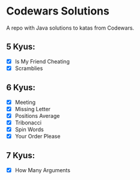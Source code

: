 # Codewars Solutions

A repo with Java solutions to katas from Codewars.

## 5 Kyus:
- [x] Is My Friend Cheating 
- [x] Scramblies 

## 6 Kyus:
- [x] Meeting
- [x] Missing Letter
- [x] Positions Average
- [x] Tribonacci 
- [x] Spin Words
- [x] Your Order Please

## 7 Kyus:
- [x] How Many Arguments






